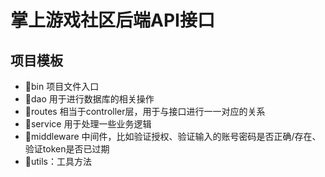 # 掌上游戏社区后端API接口

## 项目模板
- 📒bin 项目文件入口
- 📗dao 用于进行数据库的相关操作
- 📘routes 相当于controller层，用于与接口进行一一对应的关系
- 📓service 用于处理一些业务逻辑
- 📙middleware 中间件，比如验证授权、验证输入的账号密码是否正确/存在、验证token是否已过期
- 📖utils：工具方法
